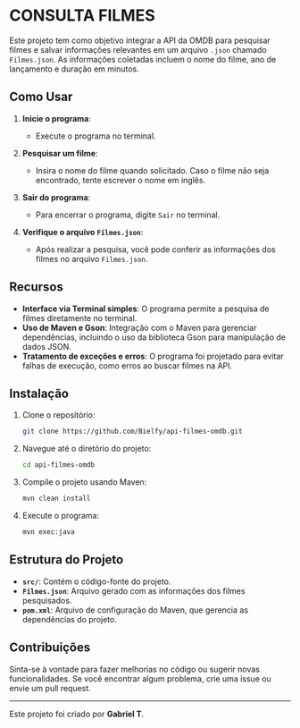 # CONSULTA FILMES

Este projeto tem como objetivo integrar a API da OMDB para pesquisar filmes e salvar informações relevantes em um arquivo `.json` chamado `Filmes.json`. As informações coletadas incluem o nome do filme, ano de lançamento e duração em minutos.

## Como Usar

1. **Inicie o programa**:  
   - Execute o programa no terminal.

2. **Pesquisar um filme**:  
   - Insira o nome do filme quando solicitado. Caso o filme não seja encontrado, tente escrever o nome em inglês.

3. **Sair do programa**:  
   - Para encerrar o programa, digite `Sair` no terminal.

4. **Verifique o arquivo `Filmes.json`**:  
   - Após realizar a pesquisa, você pode conferir as informações dos filmes no arquivo `Filmes.json`.

## Recursos

- **Interface via Terminal simples**: O programa permite a pesquisa de filmes diretamente no terminal.  
- **Uso de Maven e Gson**: Integração com o Maven para gerenciar dependências, incluindo o uso da biblioteca Gson para manipulação de dados JSON.  
- **Tratamento de exceções e erros**: O programa foi projetado para evitar falhas de execução, como erros ao buscar filmes na API.

## Instalação

1. Clone o repositório:  
   ```bash
   git clone https://github.com/Bielfy/api-filmes-omdb.git
   ```

2. Navegue até o diretório do projeto:  
   ```bash
   cd api-filmes-omdb
   ```

3. Compile o projeto usando Maven:  
   ```bash
   mvn clean install
   ```

4. Execute o programa:  
   ```bash
   mvn exec:java
   ```

## Estrutura do Projeto

- **`src/`**: Contém o código-fonte do projeto.  
- **`Filmes.json`**: Arquivo gerado com as informações dos filmes pesquisados.  
- **`pom.xml`**: Arquivo de configuração do Maven, que gerencia as dependências do projeto.

## Contribuições

Sinta-se à vontade para fazer melhorias no código ou sugerir novas funcionalidades. Se você encontrar algum problema, crie uma issue ou envie um pull request.

---

Este projeto foi criado por **Gabriel T**.
